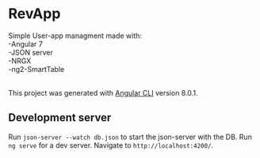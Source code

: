 # RevApp

Simple User-app managment made with: <br />
-Angular 7 <br />
-JSON server <br />
-NRGX <br />
-ng2-SmartTable <br /> <br />

This project was generated with [Angular CLI](https://github.com/angular/angular-cli) version 8.0.1.

## Development server

Run `json-server --watch db.json` to start the json-server with the DB.
Run `ng serve` for a dev server. Navigate to `http://localhost:4200/`.

